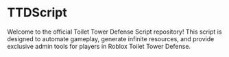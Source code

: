 # TTDScript
Welcome to the official Toilet Tower Defense Script repository! This script is designed to automate gameplay, generate infinite resources, and provide exclusive admin tools for players in Roblox Toilet Tower Defense.  
